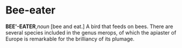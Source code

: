 # Bee-eater

**BEE'-EATER**,_noun_ \[bee and eat.\] A bird that feeds on bees. There are several species included in the genus merops, of which the apiaster of Europe is remarkable for the brilliancy of its plumage.
